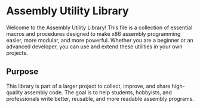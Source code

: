 # Assembly Utility Library

Welcome to the Assembly Utility Library! This file is a collection of essential macros and procedures designed to make x86 assembly programming easier, more modular, and more powerful. Whether you are a beginner or an advanced developer, you can use and extend these utilities in your own projects.

## Purpose
This library is part of a larger project to collect, improve, and share high-quality assembly code. The goal is to help students, hobbyists, and professionals write better, reusable, and more readable assembly programs.

